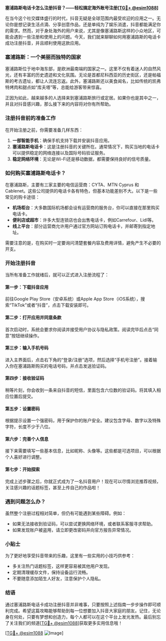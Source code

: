 **塞浦路斯电话卡怎么注册抖音？——轻松搞定海外账号注册[[TG💪+ @esim1088](https://t.me/s/esim1088)]**

在当今这个社交媒体盛行的时代，抖音无疑是全球范围内最受欢迎的应用之一。无论你是想记录生活点滴、分享创意作品，还是单纯为了娱乐消遣，抖音都能满足你的需求。然而，对于身处海外的用户来说，尤其是像塞浦路斯这样的小众地区，可能会遇到一些注册和使用上的问题。今天，我们就来聊聊如何用塞浦路斯的电话卡成功注册抖音，并且顺利使用这款应用。

### 塞浦路斯：一个美丽而独特的国家

塞浦路斯位于地中海东部，是欧洲最南端的国家之一。这里不仅有着迷人的自然风光，还有丰富的历史遗迹和文化氛围。无论是首都尼科西亚的历史街区，还是帕福斯的考古遗址，都让人流连忘返。此外，塞浦路斯还以美食闻名，比如传统的凯弗特烤肉和甜点如“库夫塔”等，总能给游客带来惊喜。

正因为如此，越来越多的人选择来到塞浦路斯旅行或定居。如果你也是其中之一，并且对抖音感兴趣，那么接下来的内容将对你有所帮助。

### 注册抖音前的准备工作

在开始注册之前，你需要准备几样东西：

1. **一部智能手机**：确保手机支持下载并安装抖音应用。
2. **塞浦路斯电话卡**：这是注册抖音的关键所在。通常情况下，购买当地的电话卡可以提供稳定的网络连接以及国际号码验证服务。
3. **稳定网络环境**：无论是Wi-Fi还是移动数据，都需要保持良好的信号质量。

### 如何购买塞浦路斯电话卡？

在塞浦路斯，主要有三家主要的电信运营商：CYTA、MTN Cyprus 和 Cablenet。这些公司提供的电话卡各有特色，但基本功能差别不大。以下是一些常见的购卡途径：

- **机场柜台**：大多数国际机场都会设有运营商的服务台，你可以直接在那里购买电话卡。
- **便利店或超市**：许多大型连锁店也会出售电话卡，例如Carrefour、Lidl等。
- **线上平台**：部分运营商允许用户通过官方网站订购电话卡，并邮寄到指定地址。

需要注意的是，在购买时一定要询问清楚套餐内容及费用详情，避免产生不必要的开支。

### 开始注册抖音

当所有准备工作就绪后，就可以正式进入注册流程了：

#### 第一步：下载抖音应用
前往Google Play Store（安卓系统）或Apple App Store（iOS系统），搜索“TikTok”或者“抖音”，点击下载安装即可。

#### 第二步：打开应用并同意条款
首次启动时，系统会要求你阅读并接受用户协议与隐私政策。阅读完毕后点击“同意”按钮继续操作。

#### 第三步：输入手机号码
进入主界面后，点击右下角的“登录/注册”选项，然后选择“手机号注册”。接着输入你在塞浦路斯购买的电话号码，并点击发送验证码。

#### 第四步：接收验证码
稍等片刻，你会收到一条来自抖音的短信，里面包含六位数的验证码。将其填入相应位置后提交。

#### 第五步：设置密码
根据提示设置一个强密码，用于保护你的账户安全。建议包含字母、数字以及特殊字符，长度不少于八位。

#### 第六步：完善个人信息
接下来需要填写一些基本信息，比如昵称、头像等。这些都是可选项目，可以根据个人喜好进行调整。

#### 第七步：开始探索
完成上述步骤之后，你就正式成为了一名抖音用户！现在可以尽情浏览推荐视频，关注感兴趣的话题标签，甚至上传自己的作品啦！

### 遇到问题怎么办？

虽然整个注册过程相对简单，但仍有可能遇到某些障碍。例如：

- 如果无法接收到验证码，可以尝试更换网络环境，或者联系客服寻求帮助。
- 如果发现账户被盗用，请立即更改密码并向官方报告异常情况。

### 小贴士

为了更好地享受抖音带来的乐趣，这里有一些实用的小技巧供参考：

- 多关注热门话题标签，这样更容易被其他用户发现。
- 定期清理缓存文件，保持设备运行流畅。
- 不要随意添加陌生人好友，注意保护个人隐私。

### 结语

通过塞浦路斯电话卡成功注册抖音并非难事，只要按照上述指南一步步操作即可顺利完成。希望这篇攻略能够帮助到每一位想要加入抖音大家庭的朋友。记住，无论身在何处，只要有梦想和创造力，每个人都可以在这个平台上发光发热。最后别忘了关注我们的频道[[TG💪+ @esim1088](https://t.me/s/esim1088)]获取更多实用信息哦！

[[TG💪+ @esim1088](https://t.me/s/esim1088) ![Image](https://i.postimg.cc/4NQfJmqS/Snipaste-2025-05-13-00-14-12.png)]